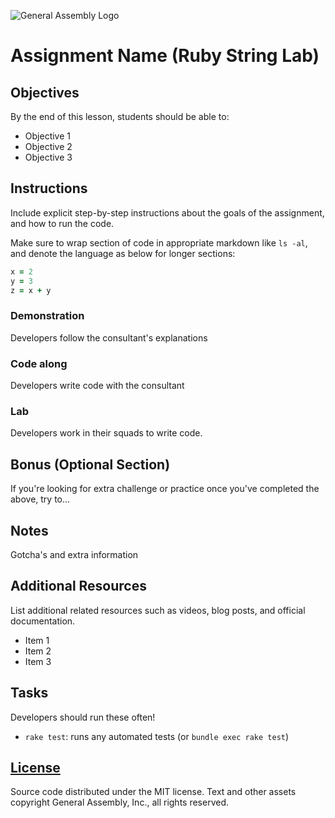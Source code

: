 ![General Assembly Logo](http://i.imgur.com/ke8USTq.png)

# Assignment Name (Ruby String Lab)

## Objectives

By the end of this lesson, students should be able to:

-   Objective 1
-   Objective 2
-   Objective 3

## Instructions

Include explicit step-by-step instructions about the goals of the assignment,
 and how to run the code.

Make sure to wrap section of code in appropriate markdown like `ls -al`,
 and denote the language as below for longer sections:

```ruby
x = 2
y = 3
z = x + y
```

### Demonstration

Developers follow the consultant's explanations

### Code along

Developers write code with the consultant

### Lab

Developers work in their squads to write code.

## Bonus (Optional Section)

If you're looking for extra challenge or practice once you've completed the
 above, try to...

## Notes

Gotcha's and extra information

## Additional Resources

List additional related resources such as videos, blog posts,
 and official documentation.

-   Item 1
-   Item 2
-   Item 3

## Tasks

Developers should run these often!

-   `rake test`: runs any automated tests (or `bundle exec rake test`)

## [License](LICENSE)

Source code distributed under the MIT license. Text and other assets copyright
General Assembly, Inc., all rights reserved.
